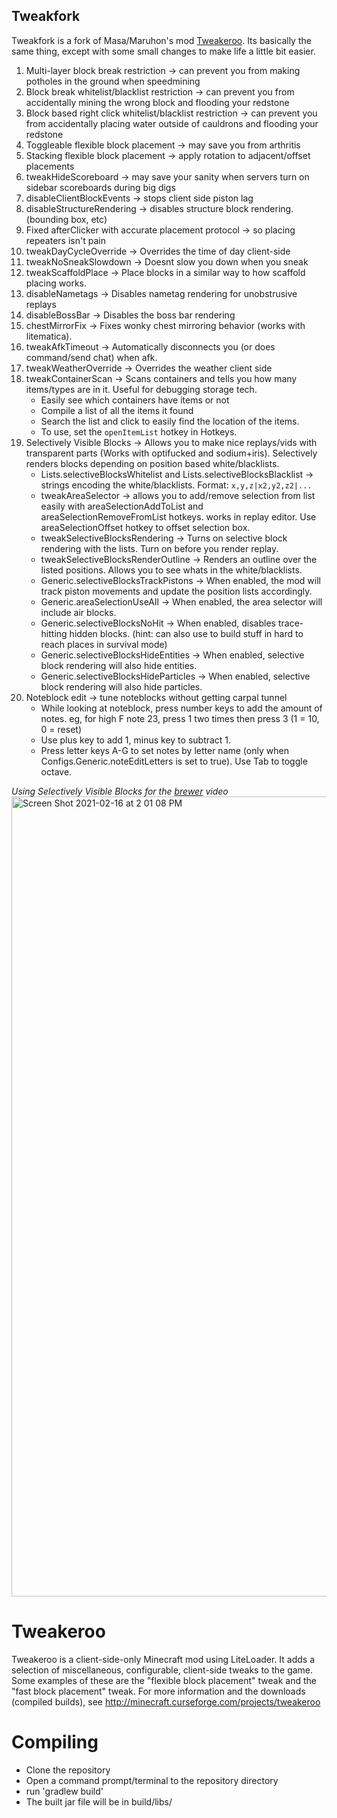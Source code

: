 ## Tweakfork
Tweakfork is a fork of Masa/Maruhon's mod [Tweakeroo](https://github.com/maruohon/tweakeroo). Its basically the same thing, except with some small changes to make life a little bit easier. 

1. Multi-layer block break restriction -> can prevent you from making potholes in the ground when speedmining
2. Block break whitelist/blacklist restriction -> can prevent you from accidentally mining the wrong block and flooding your redstone
3. Block based right click whitelist/blacklist restriction -> can prevent you from accidentally placing water outside of cauldrons and flooding your redstone
4. Toggleable flexible block placement -> may save you from arthritis
5. Stacking flexible block placement -> apply rotation to adjacent/offset placements
6. tweakHideScoreboard -> may save your sanity when servers turn on sidebar scoreboards during big digs
7. disableClientBlockEvents -> stops client side piston lag
8. disableStructureRendering -> disables structure block rendering. (bounding box, etc)
9. Fixed afterClicker with accurate placement protocol -> so placing repeaters isn't pain
10. tweakDayCycleOverride -> Overrides the time of day client-side
11. tweakNoSneakSlowdown -> Doesnt slow you down when you sneak
12. tweakScaffoldPlace -> Place blocks in a similar way to how scaffold placing works.
13. disableNametags -> Disables nametag rendering for unobstrusive replays
14. disableBossBar -> Disables the boss bar rendering
15. chestMirrorFix -> Fixes wonky chest mirroring behavior (works with litematica).
16. tweakAfkTimeout -> Automatically disconnects you (or does command/send chat) when afk.
17. tweakWeatherOverride -> Overrides the weather client side
18. tweakContainerScan -> Scans containers and tells you how many items/types are in it. Useful for debugging storage tech.
    * Easily see which containers have items or not
    * Compile a list of all the items it found
    * Search the list and click to easily find the location of the items.
    * To use, set the `openItemList` hotkey in Hotkeys.
19. Selectively Visible Blocks -> Allows you to make nice replays/vids with transparent parts (Works with optifucked and sodium+iris). Selectively renders blocks depending on position based white/blacklists.
    * Lists.selectiveBlocksWhitelist and Lists.selectiveBlocksBlacklist -> strings encoding the white/blacklists. Format: `x,y,z|x2,y2,z2|...`
    * tweakAreaSelector -> allows you to add/remove selection from list easily with areaSelectionAddToList and areaSelectionRemoveFromList hotkeys. works in replay editor. Use areaSelectionOffset hotkey to offset selection box.
    * tweakSelectiveBlocksRendering -> Turns on selective block rendering with the lists. Turn on before you render replay.
    * tweakSelectiveBlocksRenderOutline -> Renders an outline over the listed positions. Allows you to see whats in the white/blacklists.
    * Generic.selectiveBlocksTrackPistons -> When enabled, the mod will track piston movements and update the position lists accordingly.
    * Generic.areaSelectionUseAll -> When enabled, the area selector will include air blocks.
    * Generic.selectiveBlocksNoHit -> When enabled, disables trace-hitting hidden blocks. (hint: can also use to build stuff in hard to reach places in survival mode)
    * Generic.selectiveBlocksHideEntities -> When enabled, selective block rendering will also hide entities.
    * Generic.selectiveBlocksHideParticles -> When enabled, selective block rendering will also hide particles.
20. Noteblock edit -> tune noteblocks without getting carpal tunnel
    * While looking at noteblock, press number keys to add the amount of notes. eg, for high F note 23, press 1 two times then press 3 (1 = 10, 0 = reset)
    * Use plus key to add 1, minus key to subtract 1. 
    * Press letter keys A-G to set notes by letter name (only when Configs.Generic.noteEditLetters is set to true). Use Tab to toggle octave.

*Using Selectively Visible Blocks for the [brewer](https://www.youtube.com/watch?v=1_jSkyq-WOs) video*
<img width="1280" alt="Screen Shot 2021-02-16 at 2 01 08 PM" src="https://user-images.githubusercontent.com/13282284/108109105-7742c280-705f-11eb-81cf-b5341ca740c3.png">

Tweakeroo
==============
Tweakeroo is a client-side-only Minecraft mod using LiteLoader.
It adds a selection of miscellaneous, configurable, client-side tweaks to the game.
Some examples of these are the "flexible block placement" tweak and the "fast block placement" tweak.
For more information and the downloads (compiled builds), see http://minecraft.curseforge.com/projects/tweakeroo

Compiling
=========
* Clone the repository
* Open a command prompt/terminal to the repository directory
* run 'gradlew build'
* The built jar file will be in build/libs/
